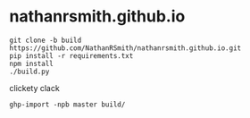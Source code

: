 nathanrsmith.github.io
======================

    git clone -b build https://github.com/NathanRSmith/nathanrsmith.github.io.git
    pip install -r requirements.txt
	npm install
	./build.py

clickety clack

    ghp-import -npb master build/
